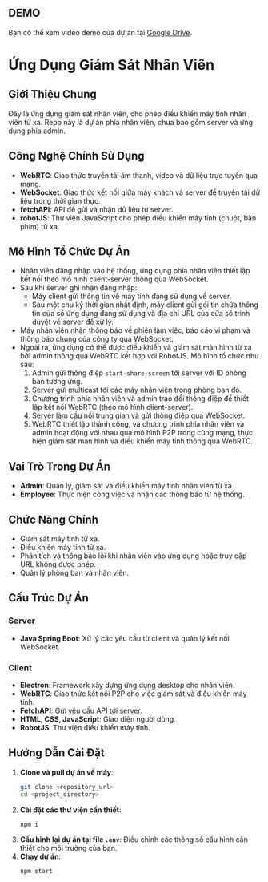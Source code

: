 
## DEMO
Bạn có thể xem video demo của dự án tại [Google Drive](https://drive.google.com/file/d/1LFHevCN3izQ0KkZy2pdX2aWAAtcgY-qT/view?usp=drive_link).
# Ứng Dụng Giám Sát Nhân Viên

## Giới Thiệu Chung
Đây là ứng dụng giám sát nhân viên, cho phép điều khiển máy tính nhân viên từ xa. Repo này là dự án phía nhân viên, chưa bao gồm server và ứng dụng phía admin.

## Công Nghệ Chính Sử Dụng
- **WebRTC**: Giao thức truyền tải âm thanh, video và dữ liệu trực tuyến qua mạng.
- **WebSocket**: Giao thức kết nối giữa máy khách và server để truyền tải dữ liệu trong thời gian thực.
- **fetchAPI**: API để gửi và nhận dữ liệu từ server.
- **robotJS**: Thư viện JavaScript cho phép điều khiển máy tính (chuột, bàn phím) từ xa.

## Mô Hình Tổ Chức Dự Án

- Nhân viên đăng nhập vào hệ thống, ứng dụng phía nhân viên thiết lập kết nối theo mô hình client-server thông qua WebSocket.
- Sau khi server ghi nhận đăng nhập:
    + Máy client gửi thông tin về máy tính đang sử dụng về server.
    + Sau một chu kỳ thời gian nhất định, máy client gửi gói tin chứa thông tin cửa sổ ứng dụng đang sử dụng và địa chỉ URL của cửa sổ trình duyệt về server để xử lý.
- Máy nhân viên nhận thông báo về phiên làm việc, báo cáo vi phạm và thông báo chung của công ty qua WebSocket.
- Ngoài ra, ứng dụng có thể được điều khiển và giám sát màn hình từ xa bởi admin thông qua WebRTC kết hợp với RobotJS. Mô hình tổ chức như sau:
    1. Admin gửi thông điệp `start-share-screen` tới server với ID phòng ban tương ứng.
    2. Server gửi multicast tới các máy nhân viên trong phòng ban đó.
    3. Chương trình phía nhân viên và admin trao đổi thông điệp để thiết lập kết nối WebRTC (theo mô hình client-server).
    4. Server làm cầu nối trung gian và gửi thông điệp qua WebSocket.
    5. WebRTC thiết lập thành công, và chương trình phía nhân viên và admin hoạt động với nhau qua mô hình P2P trong cùng mạng, thực hiện giám sát màn hình và điều khiển máy tính thông qua WebRTC.

## Vai Trò Trong Dự Án
- **Admin**: Quản lý, giám sát và điều khiển máy tính nhân viên từ xa.
- **Employee**: Thực hiện công việc và nhận các thông báo từ hệ thống.

## Chức Năng Chính
- Giám sát máy tính từ xa.
- Điều khiển máy tính từ xa.
- Phân tích và thông báo lỗi khi nhân viên vào ứng dụng hoặc truy cập URL không được phép.
- Quản lý phòng ban và nhân viên.

## Cấu Trúc Dự Án

### **Server**
- **Java Spring Boot**: Xử lý các yêu cầu từ client và quản lý kết nối WebSocket.

### **Client**
- **Electron**: Framework xây dựng ứng dụng desktop cho nhân viên.
- **WebRTC**: Giao thức kết nối P2P cho việc giám sát và điều khiển máy tính.
- **FetchAPI**: Gửi yêu cầu API tới server.
- **HTML, CSS, JavaScript**: Giao diện người dùng.
- **RobotJS**: Thư viện điều khiển máy tính.

## Hướng Dẫn Cài Đặt

1. **Clone và pull dự án về máy**:
    ```bash
    git clone <repository_url>
    cd <project_directory>
    ```
2. **Cài đặt các thư viện cần thiết**:
    ```bash
    npm i
    ```
3. **Cấu hình lại dự án tại file `.env`**: Điều chỉnh các thông số cấu hình cần thiết cho môi trường của bạn.
4. **Chạy dự án**:
    ```bash
    npm start
    ```

